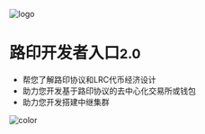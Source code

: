 ![logo](/_media/icon.png)
# 路印开发者入口<small>2.0</small>


* 帮您了解路印协议和LRC代币经济设计
* 助力您开发基于路印协议的去中心化交易所或钱包
* 助力您开发搭建中继集群

<!-- background color -->
![color](#FAFAFA)